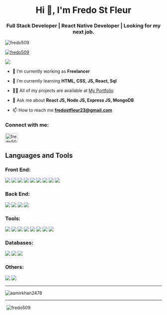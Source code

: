 <h1 align="center">Hi 👋, I'm Fredo St Fleur</h1>
<h3 align="center">Full Stack Developer | React Native Developer | Looking for my next job.</h3>

<p align="left"> <img src="https://komarev.com/ghpvc/?username=fredo509&label=Profile%20views&color=0e75b6&style=flat" alt="fredo509" /> </p>


<p align="left"> <a href="https://github.com/ryo-ma/github-profile-trophy"><img src="https://github-profile-trophy.vercel.app/?username=fredo509" alt="fredo509" /></a> </p>


<a href="https://fredo509.github.io/Portfolio_setup_mobile_first/" target="_blank"><p align= "left"> <img src="https://img.shields.io/badge/Fredo%20St%20fleur%20-available%20For%20Hire-blue" /> </p></a>

- 🔭 I’m currently working as **Freelancer**

- 🌱 I’m currently learning **HTML, CSS, JS, React, Sql**

- 👨‍💻 All of my projects are available at [My Portfolio](https://fredo509.github.io/Portfolio_setup_mobile_first/)

- 💬 Ask me about **React JS, Node JS, Express JS, MongoDB**

- 📫 How to reach me **fredostfleur23@gmail.com**

<h3 align="left">Connect with me:</h3>
<p align="left">
<a href="https://www.linkedin.com/in/fredo-st-fleur-0b41a122a" target="blank"><img align="center" src="https://raw.githubusercontent.com/rahuldkjain/github-profile-readme-generator/master/src/images/icons/Social/linked-in-alt.svg" alt="fredo509" height="30" width="40" /></a>
</p>

## Languages and Tools
<h3 align="left">Front End:</h3>
<a href="https://www.w3.org/html/" target="_blank" rel="noreferrer"><img src="https://img.shields.io/badge/html-red?style=for-the-badge&logo=html5&logoColor=white"/></a>  <a href="https://www.w3schools.com/css/" target="_blank" rel="noreferrer"><img src="https://img.shields.io/badge/css-1572B6?style=for-the-badge&logo=css3&logoColor=white"/></a>  <a href="https://developer.mozilla.org/en-US/docs/Web/JavaScript" target="_blank" rel="noreferrer"><img src="https://img.shields.io/badge/javascript-F7DF1E?style=for-the-badge&logo=javascript&logoColor=white"/></a> <a href="https://getbootstrap.com/" target="_blank" rel="noreferrer"><img src="https://img.shields.io/badge/bootstrap-7952B3?style=for-the-badge&logo=bootstrap&logoColor=white"/></a>  <a href="https://mui.com/" target="_blank" rel="noreferrer"><img src="https://img.shields.io/badge/mui-007FFF?style=for-the-badge&logo=mui&logoColor=white"/></a>  <a href="https://reactjs.org/" target="_blank" rel="noreferrer"><img src="https://img.shields.io/badge/react_js-09D3AC?style=for-the-badge&logo=createreactapp&logoColor=black"/></a>  <a href="https://reactnative.dev/" target="_blank" rel="noreferrer"><img src="https://img.shields.io/badge/react_native-61DAFB?style=for-the-badge&logo=react&logoColor=black"/></a>  <a href="https://tailwindcss.com/" target="_blank" rel="noreferrer"><img src="https://img.shields.io/badge/tailwind_css-06B6D4?style=for-the-badge&logo=tailwindcss&logoColor=black"/></a>  <a href="https://sass-lang.com/" target="_blank" rel="noreferrer"><img src="https://img.shields.io/badge/sass-CC6699?style=for-the-badge&logo=sass&logoColor=white"/></a>

<h3 align="left">Back End:</h3>
<a href="https://nodejs.org/" target="_blank" rel="noreferrer"><img src="https://img.shields.io/badge/node_js-339933?style=for-the-badge&logo=nodedotjs&logoColor=white"/></a>  <a href="https://expressjs.com/" target="_blank" rel="noreferrer"><img src="https://img.shields.io/badge/express_js-000000?style=for-the-badge&logo=express&logoColor=white"/></a>  <a href="https://www.ruby-lang.org/en/" target="_blank" rel="noreferrer"><img src="https://img.shields.io/badge/ruby-CC342D?style=for-the-badge&logo=ruby&logoColor=white"/></a>  <a href="https://rubyonrails.org/" target="_blank" rel="noreferrer"><img src="https://img.shields.io/badge/ruby_on_rails-CC0000?style=for-the-badge&logo=rubyonrails&logoColor=white"/></a>

<h3 align="left">Tools:</h3>
<a href="https://git-scm.com/" target="_blank" rel="noreferrer"><img src="https://img.shields.io/badge/git-F05032?style=for-the-badge&logo=git&logoColor=white"/></a>  <a href="https://github.com/" target="_blank" rel="noreferrer"><img src="https://img.shields.io/badge/github-181717?style=for-the-badge&logo=github&logoColor=white"/></a>  <a href="https://heroku.com/" target="_blank" rel="noreferrer"><img src="https://img.shields.io/badge/heroku-430098?style=for-the-badge&logo=heroku&logoColor=white"/></a>  <a href="https://jestjs.io/" target="_blank" rel="noreferrer"><img src="https://img.shields.io/badge/jest-C21325?style=for-the-badge&logo=jest&logoColor=white"/></a> <a href="https://www.photoshop.com/en" target="_blank" rel="noreferrer"><img src="https://img.shields.io/badge/adobe_photoshop-31A8FF?style=for-the-badge&logo=adobephotoshop&logoColor=white"/></a> <a href="https://postman.com/" target="_blank" rel="noreferrer"><img src="https://img.shields.io/badge/postman-FF6C37?style=for-the-badge&logo=postman&logoColor=white"/></a> <a href="https://webpack.js.org/" target="_blank" rel="noreferrer"><img src="https://img.shields.io/badge/webpack-8DD6F9?style=for-the-badge&logo=webpack&logoColor=white"/></a> <a href="https://redux.js.org/" target="_blank" rel="noreferrer"><img src="https://img.shields.io/badge/redux-764ABC?style=for-the-badge&logo=redux&logoColor=white"/></a>

<h3 align="left">Databases:</h3>
<a href="https://www.mongodb.com/" target="_blank" rel="noreferrer"><img src="https://img.shields.io/badge/mongodb-47A248?style=for-the-badge&logo=mongodb&logoColor=white"/></a>  <a href="https://www.microsoft.com/en-us/sql-server" target="_blank" rel="noreferrer"><img src="https://img.shields.io/badge/microsoft_sql_server-CC2927?style=for-the-badge&logo=microsoftsqlserver&logoColor=white"/></a> <a href="https://www.postgresql.org/" target="_blank" rel="noreferrer"><img src="https://img.shields.io/badge/postgresql-336791?style=for-the-badge&logo=postgresql&logoColor=white"/></a>

<h3 align="left">Others:</h3>
<a href="https://dotnet.microsoft.com/" target="_blank" rel="noreferrer"><img src="https://img.shields.io/badge/dotnet-512BD4?style=for-the-badge&logo=dotnet&logoColor=white"/></a> <a href="https://git-scm.com/" target="_blank" rel="noreferrer"><img src="https://img.shields.io/badge/csharp-239120?style=for-the-badge&logo=csharp&logoColor=white"/></a>

<hr/>
<p><img align="center" src="https://github-readme-stats.vercel.app/api/top-langs?username=fredo509&show_icons=true&locale=en" alt="aamirkhan2478" /></p>
<hr/>
<p>&nbsp;<img align="center" src="https://github-readme-stats.vercel.app/api?username=fredo509&show_icons=true&locale=en" alt="fredo509" /></p>
 
